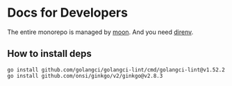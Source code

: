 # Docs for Developers

The entire monorepo is managed by [moon](https://moonrepo.dev/).
And you need [direnv](https://direnv.net/).

## How to install deps
```shell
go install github.com/golangci/golangci-lint/cmd/golangci-lint@v1.52.2
go install github.com/onsi/ginkgo/v2/ginkgo@v2.8.3
```
